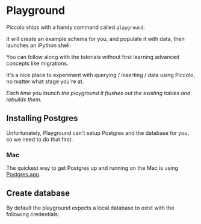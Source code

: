 # Playground

Piccolo ships with a handy command called `playground`.

It will create an example schema for you, and populate it with data, then launches an iPython shell.

You can follow along with the tutorials without first learning advanced concepts like migrations.

It's a nice place to experiment with querying / inserting / data using Piccolo, no matter what stage you're at.

<em>Each time you launch the playground it flushes out the existing tables and rebuilds them.</em>

## Installing Postgres

Unfortunately, Playground can't setup Postgres and the database for you, so we need to do that first.

### Mac

The quickest way to get Postgres up and running on the Mac is using [Postgres.app](https://postgresapp.com/).

## Create database

By default the playground expects a local database to exist with the following credentials:

